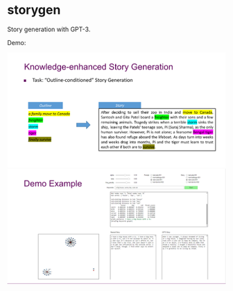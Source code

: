 # storygen
Story generation with GPT-3.

Demo:

![alt text](pic1.png "Title")
![alt text](pic2.png "Title")
